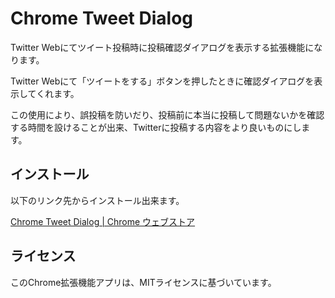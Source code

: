 # Chrome Tweet Dialog

Twitter Webにてツイート投稿時に投稿確認ダイアログを表示する拡張機能になります。

Twitter Webにて「ツイートをする」ボタンを押したときに確認ダイアログを表示してくれます。

この使用により、誤投稿を防いだり、投稿前に本当に投稿して問題ないかを確認する時間を設けることが出来、Twitterに投稿する内容をより良いものにします。

## インストール

以下のリンク先からインストール出来ます。

[Chrome Tweet Dialog | Chrome ウェブストア](https://chrome.google.com/webstore/detail/chrome-tweet-dialog/ifakmlkahkkabmbnlegkphnnblhakkfi?utm_source=chrome-ntp-icon)

## ライセンス

このChrome拡張機能アプリは、MITライセンスに基づいています。
